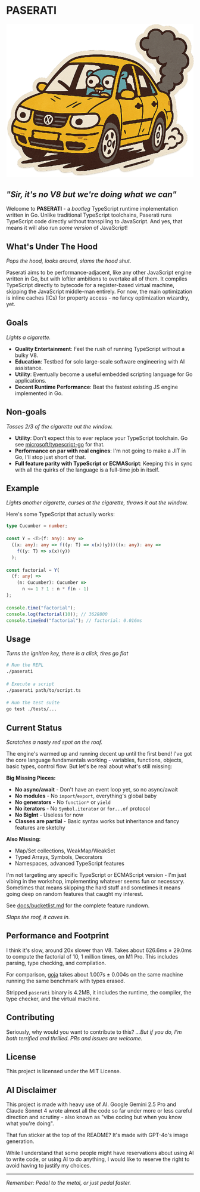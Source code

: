 # PASERATI

![Paserati](paserati.png)

## _"Sir, it's no V8 but we're doing what we can"_

Welcome to **PASERATI** - a _bootleg_ TypeScript runtime implementation written in Go. Unlike traditional TypeScript toolchains, Paserati runs TypeScript code directly without transpiling to JavaScript. And yes, that means it will also run _some version_ of JavaScript!

## What's Under The Hood

_Pops the hood, looks around, slams the hood shut._

Paserati aims to be performance-adjacent, like any other JavaScript engine written in Go, but with loftier ambitions to overtake all of them. It compiles TypeScript directly to bytecode for a register-based virtual machine, skipping the JavaScript middle-man entirely. For now, the main optimization is inline caches (ICs) for property access - no fancy optimization wizardry, yet.

## Goals

_Lights a cigarette._

- **Quality Entertainment**: Feel the rush of running TypeScript without a bulky V8.
- **Education**: Testbed for solo large-scale software engineering with AI assistance.
- **Utility**: Eventually become a useful embedded scripting language for Go applications.
- **Decent Runtime Performance**: Beat the fastest existing JS engine implemented in Go.

## Non-goals

_Tosses 2/3 of the cigarette out the window._

- **Utility**: Don't expect this to ever replace your TypeScript toolchain. Go see [microsoft/typescript-go](https://github.com/microsoft/typescript-go) for that.
- **Performance on par with real engines**: I'm not going to make a JIT in Go, I'll stop just short of that.
- **Full feature parity with TypeScript or ECMAScript**: Keeping this in sync with all the quirks of the language is a full-time job in itself.

## Example

_Lights another cigarette, curses at the cigarette, throws it out the window._

Here's some TypeScript that actually works:

```typescript
type Cucumber = number;

const Y = <T>(f: any): any =>
  ((x: any): any => f((y: T) => x(x)(y)))((x: any): any =>
    f((y: T) => x(x)(y))
  );

const factorial = Y(
  (f: any) =>
    (n: Cucumber): Cucumber =>
      n <= 1 ? 1 : n * f(n - 1)
);

console.time("factorial");
console.log(factorial(10)); // 3628800
console.timeEnd("factorial"); // factorial: 0.016ms
```

## Usage

_Turns the ignition key, there is a click, tires go flat_

```bash
# Run the REPL
./paserati

# Execute a script
./paserati path/to/script.ts

# Run the test suite
go test ./tests/...
```

## Current Status

_Scratches a nasty red spot on the roof._

The engine's warmed up and running decent up until the first bend! I've got the core language fundamentals working - variables, functions, objects, basic types, control flow. But let's be real about what's still missing:

**Big Missing Pieces:**

- **No async/await** - Don't have an event loop yet, so no async/await
- **No modules** - No `import`/`export`, everything's global baby
- **No generators** - No `function*` or `yield`
- **No iterators** - No `Symbol.iterator` or `for...of` protocol
- **No BigInt** - Useless for now
- **Classes are partial** - Basic syntax works but inheritance and fancy features are sketchy

**Also Missing:**

- Map/Set collections, WeakMap/WeakSet
- Typed Arrays, Symbols, Decorators
- Namespaces, advanced TypeScript features

I'm not targeting any specific TypeScript or ECMAScript version - I'm just vibing in the workshop, implementing whatever seems fun or necessary. Sometimes that means skipping the hard stuff and sometimes it means going deep on random features that caught my interest.

See [docs/bucketlist.md](docs/bucketlist.md) for the complete feature rundown.

_Slaps the roof, it caves in._

## Performance and Footprint

I think it's slow, around 20x slower than V8. Takes about 626.6ms ± 29.0ms to compute the factorial of 10, 1 million times, on M1 Pro. This includes parsing, type checking, and compilation.

For comparison, [goja](https://github.com/dop251/goja) takes about 1.007s ± 0.004s on the same machine running the same benchmark with types erased.

Stripped `paserati` binary is 4.2MB, it includes the runtime, the compiler, the type checker, and the virtual machine.

## Contributing

Seriously, why would you want to contribute to this? _…But if you do, I'm both terrified and thrilled. PRs and issues are welcome._

## License

This project is licensed under the MIT License.

## AI Disclaimer

This project is made with heavy use of AI. Google Gemini 2.5 Pro and Claude Sonnet 4 wrote almost all the code so far under more or less careful direction and scrutiny - also known as "vibe coding but when you know what you're doing".

That fun sticker at the top of the README? It's made with GPT-4o's image generation.

While I understand that some people might have reservations about using AI to write code, or using AI to do anything, I would like to reserve the right to avoid having to justify my choices.

---

_Remember: Pedal to the metal, or just pedal faster._
